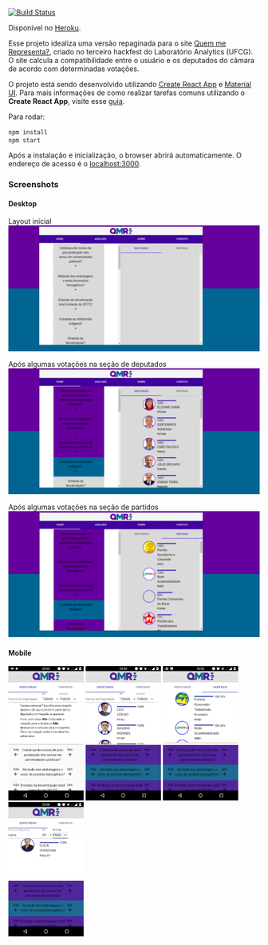 [![Build Status](https://travis-ci.org/paul0vinicius/qmrepresenta-reactjs.svg?branch=master)](https://travis-ci.org/paul0vinicius/qmrepresenta-reactjs)

Disponível no [Heroku](https://qmrepresenta-2.herokuapp.com/).

Esse projeto idealiza uma versão repaginada para o site [Quem me Representa?](http://qmrepresenta.com.br/), criado no terceiro hackfest do Laboratório Analytics (UFCG). O site calcula a compatibilidade entre o usuário e os deputados do câmara de acordo com determinadas votações.

O projeto está sendo desenvolvido utilizando [Create React App](https://github.com/facebookincubator/create-react-app) e [Material UI](https://material-ui-next.com/). Para mais informações de como realizar tarefas comuns utilizando o **Create React App**, visite esse [guia](https://github.com/facebookincubator/create-react-app/blob/master/packages/react-scripts/template/README.md).

Para rodar:

```
npm install
npm start
```

Após a instalação e inicialização, o browser abrirá automaticamente. O endereço de acesso é o [localhost:3000](localhost:3000).

### Screenshots

#### Desktop

Layout inicial
![](./screenshots/qmr-init.png)

Após algumas votações na seção de deputados
![](./screenshots/qmr-votos-deputados.png)

Após algumas votações na seção de partidos
![](./screenshots/qmr-partidos.png)

#### Mobile

<img src="./screenshots/mobileboasvindas.jpeg" width="30%" alt="Layout inicial">

<img src="./screenshots/mobile1inicial.jpeg" width="30%" alt="Após algumas votações na seção de deputados">

<img src="./screenshots/mobile1.jpeg" width="30%" alt="Após algumas votações na seção de partidos">

<img src="./screenshots/mobile2filtros.jpeg" width="30%" alt="Usando os filtros">
